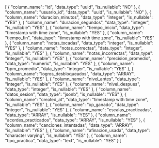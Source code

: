 [
  {
    "column_name": "id",
    "data_type": "uuid",
    "is_nullable": "NO"
  },
  {
    "column_name": "usuario_id",
    "data_type": "uuid",
    "is_nullable": "NO"
  },
  {
    "column_name": "duracion_minutos",
    "data_type": "integer",
    "is_nullable": "YES"
  },
  {
    "column_name": "duracion_segundos",
    "data_type": "integer",
    "is_nullable": "YES"
  },
  {
    "column_name": "tiempo_inicio",
    "data_type": "timestamp with time zone",
    "is_nullable": "YES"
  },
  {
    "column_name": "tiempo_fin",
    "data_type": "timestamp with time zone",
    "is_nullable": "YES"
  },
  {
    "column_name": "notas_tocadas",
    "data_type": "integer",
    "is_nullable": "YES"
  },
  {
    "column_name": "notas_correctas",
    "data_type": "integer",
    "is_nullable": "YES"
  },
  {
    "column_name": "notas_incorrectas",
    "data_type": "integer",
    "is_nullable": "YES"
  },
  {
    "column_name": "precision_promedio",
    "data_type": "numeric",
    "is_nullable": "YES"
  },
  {
    "column_name": "bpm_promedio",
    "data_type": "integer",
    "is_nullable": "YES"
  },
  {
    "column_name": "logros_desbloqueados",
    "data_type": "ARRAY",
    "is_nullable": "YES"
  },
  {
    "column_name": "nivel_antes",
    "data_type": "integer",
    "is_nullable": "YES"
  },
  {
    "column_name": "nivel_despues",
    "data_type": "integer",
    "is_nullable": "YES"
  },
  {
    "column_name": "datos_sesion",
    "data_type": "jsonb",
    "is_nullable": "YES"
  },
  {
    "column_name": "created_at",
    "data_type": "timestamp with time zone",
    "is_nullable": "YES"
  },
  {
    "column_name": "xp_ganado",
    "data_type": "integer",
    "is_nullable": "YES"
  },
  {
    "column_name": "escalas_practicadas",
    "data_type": "ARRAY",
    "is_nullable": "YES"
  },
  {
    "column_name": "acordes_practicados",
    "data_type": "ARRAY",
    "is_nullable": "YES"
  },
  {
    "column_name": "canciones_intentadas",
    "data_type": "ARRAY",
    "is_nullable": "YES"
  },
  {
    "column_name": "afinacion_usada",
    "data_type": "character varying",
    "is_nullable": "YES"
  },
  {
    "column_name": "tipo_practica",
    "data_type": "text",
    "is_nullable": "YES"
  }
]